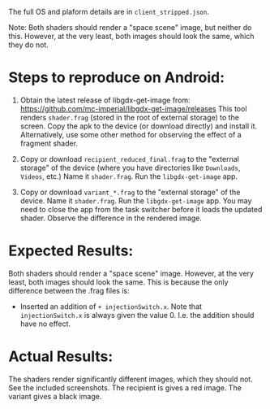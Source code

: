 The full OS and plaform details are in `client_stripped.json`.

Note: Both shaders should render a "space scene" image, but neither do this.
However, at the very least, both images should look the same,
which they do not.

# Steps to reproduce on Android: 

1. Obtain the latest release of libgdx-get-image from:
   https://github.com/mc-imperial/libgdx-get-image/releases
   This tool renders `shader.frag` (stored in the root of external storage)
   to the screen. Copy the apk to the device (or download directly) and install it. 
   Alternatively, use some other method for observing the effect of a fragment shader.

2. Copy or download `recipient_reduced_final.frag` to the "external storage" of the device
   (where you have directories like `Downloads`, `Videos`, etc.)
   Name it `shader.frag`.
   Run the `libgdx-get-image` app.

3. Copy or download `variant_*.frag` to the "external storage" of the device.
   Name it `shader.frag`.
   Run the `libgdx-get-image` app.
   You may need to close the app from the task switcher before it loads
   the updated shader.
   Observe the difference in the rendered image.

# Expected Results:
Both shaders should render a "space scene" image.
However, at the very least, both images should look the same.
This is because the only difference between the .frag files is:

* Inserted an addition of `+ injectionSwitch.x`. 
Note that `injectionSwitch.x` is always given the value 0. 
I.e. the addition should have no effect.

# Actual Results:
The shaders render significantly different images, which they should not.
See the included screenshots.
The recipient is gives a red image. The variant gives a black image.

